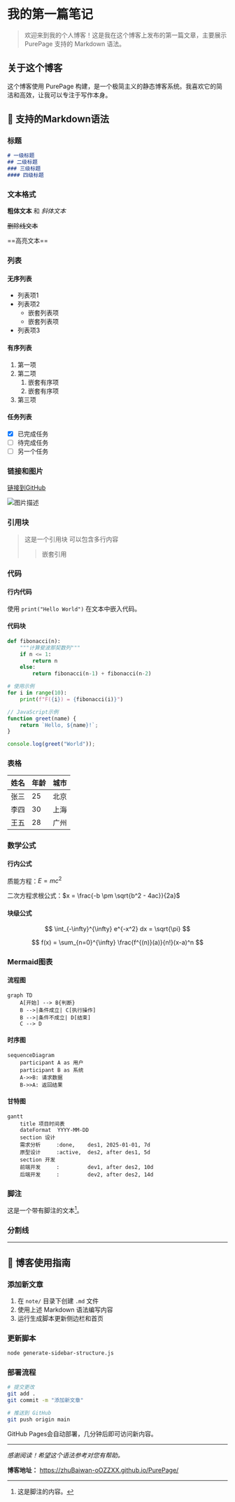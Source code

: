 # 我的第一篇笔记

> 欢迎来到我的个人博客！这是我在这个博客上发布的第一篇文章，主要展示 PurePage 支持的 Markdown 语法。

## 关于这个博客

这个博客使用 PurePage 构建，是一个极简主义的静态博客系统。我喜欢它的简洁和高效，让我可以专注于写作本身。

## 📝 支持的Markdown语法

### 标题

```markdown
# 一级标题
## 二级标题
### 三级标题
#### 四级标题
```

### 文本格式

**粗体文本** 和 *斜体文本*

~~删除线文本~~

==高亮文本==

### 列表

#### 无序列表
- 列表项1
- 列表项2
  - 嵌套列表项
  - 嵌套列表项
- 列表项3

#### 有序列表
1. 第一项
2. 第二项
   1. 嵌套有序项
   2. 嵌套有序项
3. 第三项

#### 任务列表
- [x] 已完成任务
- [ ] 待完成任务
- [ ] 另一个任务

### 链接和图片

[链接到GitHub](https://github.com)

![图片描述](https://via.placeholder.com/150)

### 引用块

> 这是一个引用块
> 可以包含多行内容
> 
> > 嵌套引用

### 代码

#### 行内代码
使用 `print("Hello World")` 在文本中嵌入代码。

#### 代码块
```python
def fibonacci(n):
    """计算斐波那契数列"""
    if n <= 1:
        return n
    else:
        return fibonacci(n-1) + fibonacci(n-2)

# 使用示例
for i in range(10):
    print(f"F({i}) = {fibonacci(i)}")
```

```javascript
// JavaScript示例
function greet(name) {
    return `Hello, ${name}!`;
}

console.log(greet("World"));
```

### 表格

| 姓名 | 年龄 | 城市 |
|------|------|------|
| 张三 | 25   | 北京 |
| 李四 | 30   | 上海 |
| 王五 | 28   | 广州 |

### 数学公式

#### 行内公式
质能方程：$E = mc^2$

二次方程求根公式：$x = \frac{-b \pm \sqrt{b^2 - 4ac}}{2a}$

#### 块级公式
$$
\int_{-\infty}^{\infty} e^{-x^2} dx = \sqrt{\pi}
$$

$$
f(x) = \sum_{n=0}^{\infty} \frac{f^{(n)}(a)}{n!}(x-a)^n
$$

### Mermaid图表

#### 流程图
```mermaid
graph TD
    A[开始] --> B{判断}
    B -->|条件成立| C[执行操作]
    B -->|条件不成立| D[结束]
    C --> D
```

#### 时序图
```mermaid
sequenceDiagram
    participant A as 用户
    participant B as 系统
    A->>B: 请求数据
    B->>A: 返回结果
```

#### 甘特图
```mermaid
gantt
    title 项目时间表
    dateFormat  YYYY-MM-DD
    section 设计
    需求分析     :done,    des1, 2025-01-01, 7d
    原型设计     :active,  des2, after des1, 5d
    section 开发
    前端开发     :         dev1, after des2, 10d
    后端开发     :         dev2, after des2, 14d
```

### 脚注

这是一个带有脚注的文本[^1]。

[^1]: 这是脚注的内容。

### 分割线

---

## 🚀 博客使用指南

### 添加新文章
1. 在 `note/` 目录下创建 `.md` 文件
2. 使用上述 Markdown 语法编写内容
3. 运行生成脚本更新侧边栏和首页

### 更新脚本
```bash
node generate-sidebar-structure.js
```

### 部署流程
```bash
# 提交更改
git add .
git commit -m "添加新文章"

# 推送到 GitHub
git push origin main
```

GitHub Pages会自动部署，几分钟后即可访问新内容。

---

*感谢阅读！希望这个语法参考对您有帮助。*

**博客地址：** https://zhuBaiwan-oOZZXX.github.io/PurePage/